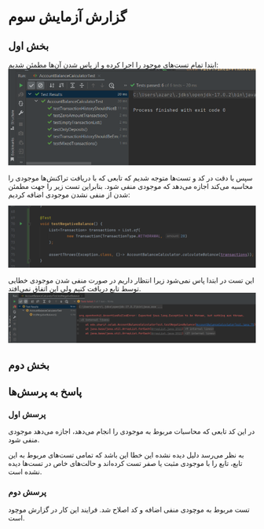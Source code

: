 # گزارش آزمایش سوم

## بخش اول

ابتدا تمام تست‌های موجود را اجرا کرده و از پاس شدن آن‌ها مطمئن شدیم:
![tests_pass_1.png](static/tests_pass_1.png)

سپس با دقت در کد و تست‌ها متوجه شدیم که تابعی که با دریافت تراکنش‌ها موجودی را محاسبه می‌کند اجازه می‌دهد که موجودی منفی شود.
بنابراین تست زیر را جهت مطمئن شدن از منفی نشدن موجودی اضافه کردیم:

![added_test.png](static/added_test.png)

این تست در ابتدا پاس نمی‌شود زیرا انتظار داریم در صورت منفی شدن موجودی خطایی توسط تابع دریافت کنیم ولی این اتفاق نمی‌افتد.
![test_not_passed.png](static/test_not_passed.png)


## بخش دوم


## پاسخ به پرسش‌ها

### پرسش اول
در این کد تابعی که محاسبات مربوط به موجودی را انجام می‌دهد، اجازه می‌دهد موجودی منفی شود.

به نظر می‌رسد دلیل دیده نشده این خطا این باشد که تمامی تست‌های مربوط به این تابع، تابع را با موجودی مثبت یا صفر تست کرده‌اند و حالت‌های خاص در تست‌ها دیده نشده است.

### پرسش دوم
تست مربوط به موچودی منفی اضافه و کد اصلاح شد. فرایند این کار در گزارش موچود است.

